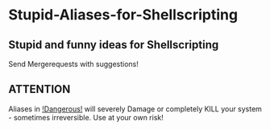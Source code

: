 # Stupid-Aliases-for-Shellscripting

## Stupid and funny ideas for Shellscripting
Send Mergerequests with suggestions!

## ATTENTION
Aliases in [!Dangerous!](!Dangerous!) will severely Damage or completely KILL your system - sometimes irreversible.
Use at your own risk!

